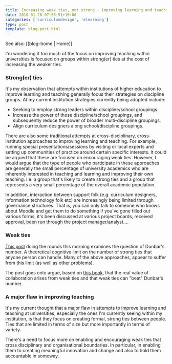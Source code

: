 ```yaml
---
title: Increasing weak ties, not strong - improving learning and teaching
date: 2010-01-26 07:58:51+10:00
categories: ['curriculumdesign', 'elearning']
type: post
template: blog-post.html
---
```


See also: [[blog-home | Home]]

I'm wondering if too much of the focus on improving teaching within universities is focused on groups within strong(er) ties at the cost of increasing the weaker ties.

### Strong(er) ties

It's my observation that attempts within institutions of higher education to improve learning and teaching generally focus their strategies on discipline groups. At my current institution strategies currently being adopted include:

- Seeking to employ strong leaders within discipline/school groupings.
- Increase the power of those discipline/school groupings, and subsequently reduce the power of broader multi-discipline groupings.
- Align curriculum designers along school/discipline groupings.

There are also some traditional attempts at cross-disciplinary, cross-institution approaches to improving learning and teaching. For example, running special presentations/sessions by visiting or local experts and setting up communities of practice around certain specific interests. It could be argued that these are focused on encouraging weak ties. However, I would argue that the type of people who participate in these approaches are generally the small percentage of university academics who are inherently interested in teaching and learning and improving their own teaching. i.e. a group that's likely to create strong ties and a group that represents a very small percentage of the overall academic population.

In addition, interaction between support folk (e.g. curriculum designers, information technology folk etc) are increasingly being limited through governance structures. That is, you can only talk to someone who knows about Moodle and get them to do something if you've gone filled out various forms, it's been discussed at various project boards, received approval, been run through the project manager/analyst....

### Weak ties

[This post](http://www.socialmediatoday.com/SMC/169132) doing the rounds this morning examines the question of Dunbar's number. A theoretical cognitive limit on the number of strong ties that anyone person can handle. Many of the above approaches, appear to suffer from this limit (as well as other problems).

The post goes onto argue, based on [this book](http://www.amazon.com/gp/product/1422115151?ie=UTF8&tag=youngnetrepre-20&linkCode=as2&camp=1789&creative=390957&creativeASIN=1422115151), that the real value of collaboration arises from weak ties and that weak ties can "beat" Dunbar's number.

### A major flaw in improving teaching

It's my current thought that a major flaw in attempts to improve learning and teaching at universities, especially the ones I'm currently seeing within my institution, is that they focus on creating formal, strong ties between people. Ties that are limited in terms of size but more importantly in terms of variety.

There's a need to focus more on enabling and encouraging weak ties that cross disciplinary and organisational boundaries. In particular, in enabling them to creating meaningful innovation and change and also to hold them accountable in someway.